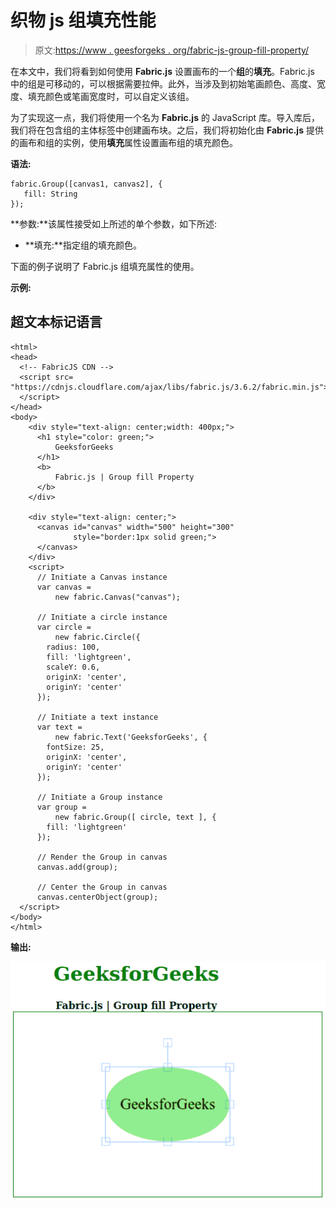 # 织物 js 组填充性能

> 原文:[https://www . geesforgeks . org/fabric-js-group-fill-property/](https://www.geeksforgeeks.org/fabric-js-group-fill-property/)

在本文中，我们将看到如何使用 **Fabric.js** 设置画布的一个**组**的**填充**。Fabric.js 中的组是可移动的，可以根据需要拉伸。此外，当涉及到初始笔画颜色、高度、宽度、填充颜色或笔画宽度时，可以自定义该组。

为了实现这一点，我们将使用一个名为 **Fabric.js** 的 JavaScript 库。导入库后，我们将在包含组的主体标签中创建画布块。之后，我们将初始化由 **Fabric.js** 提供的画布和组的实例，使用**填充**属性设置画布组的填充颜色。

**语法:**

```
fabric.Group([canvas1, canvas2], {
   fill: String
});
```

**参数:**该属性接受如上所述的单个参数，如下所述:

*   **填充:**指定组的填充颜色。

下面的例子说明了 Fabric.js 组填充属性的使用。

**示例:**

## 超文本标记语言

```
<html>
<head>
  <!-- FabricJS CDN -->
  <script src=
"https://cdnjs.cloudflare.com/ajax/libs/fabric.js/3.6.2/fabric.min.js">
  </script>
</head>
<body>
    <div style="text-align: center;width: 400px;">
      <h1 style="color: green;">
          GeeksforGeeks
      </h1>
      <b>
          Fabric.js | Group fill Property
      </b>
    </div>

    <div style="text-align: center;">
      <canvas id="canvas" width="500" height="300"
              style="border:1px solid green;">
      </canvas>
    </div>
    <script>
      // Initiate a Canvas instance
      var canvas = 
          new fabric.Canvas("canvas");

      // Initiate a circle instance
      var circle = 
          new fabric.Circle({
        radius: 100,
        fill: 'lightgreen',
        scaleY: 0.6,
        originX: 'center',
        originY: 'center'
      });

      // Initiate a text instance
      var text = 
          new fabric.Text('GeeksforGeeks', {
        fontSize: 25,
        originX: 'center',
        originY: 'center'
      });

      // Initiate a Group instance
      var group = 
          new fabric.Group([ circle, text ], {
        fill: 'lightgreen' 
      });

      // Render the Group in canvas
      canvas.add(group);

      // Center the Group in canvas
      canvas.centerObject(group);
  </script>
</body>
</html>
```

**输出:**

![](img/b5269fa4bdd7ca1c1747327d8ea3d395.png)